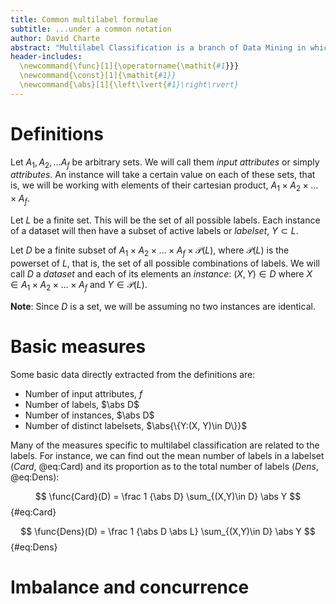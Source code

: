 ```yaml
---
title: Common multilabel formulae
subtitle: ...under a common notation
author: David Charte
abstract: "Multilabel Classification is a branch of Data Mining in which many different metrics and equations are defined. Each author uses different notation and basic definitions, thus difficulting the coherence of future papers where some of these formulas are used. This is a document where the multilabel scenario is presented with simple basic definitions, and a list of commonly used formulas are rigurously adapted to this notation, in an attempt to introduce them in a clear way."
header-includes:
  \newcommand{\func}[1]{\operatorname{\mathit{#1}}}
  \newcommand{\const}[1]{\mathit{#1}}
  \newcommand{\abs}[1]{\left\lvert{#1}\right\rvert}
---
```


# Definitions

Let $A_1, A_2, \dots A_f$ be arbitrary sets. We will call them *input attributes*
or simply *attributes*. An instance will take a certain value on each of these
sets, that is, we will be working with elements of their cartesian product,
$A_1\times A_2\times\dots\times A_f$.

Let $L$ be a finite set. This will be the set of all
possible labels. Each instance of a dataset will then have a subset of active
labels or *labelset*, $Y \subset L$.

Let $D$ be a finite subset of $A_1\times A_2\times\dots\times A_f\times\mathcal{P}(L)$,
where $\mathcal{P}(L)$ is the powerset of $L$, that is, the set of all possible
combinations of labels. We will call $D$ a *dataset* and each of its elements
an *instance*: $(X, Y)\in D$ where $X\in A_1\times A_2\times\dots\times A_f$ and
$Y \in\mathcal{P}(L)$.

**Note**: Since $D$ is a set, we will be assuming no two instances are identical.

# Basic measures

Some basic data directly extracted from the definitions are:

* Number of input attributes, $f$
* Number of labels, $\abs D$
* Number of instances, $\abs D$
* Number of distinct labelsets, $\abs{\{Y:(X, Y)\in D\}}$

Many of the measures specific to multilabel classification are related to the
labels. For instance, we can find out the mean number of labels in a labelset
(*Card*, @eq:Card) and its proportion as to the total number of labels (*Dens*,
@eq:Dens):

$$ \func{Card}(D) = \frac 1 {\abs D} \sum_{(X,Y)\in D} \abs Y $$ {#eq:Card}

$$ \func{Dens}(D) = \frac 1 {\abs D \abs L} \sum_{(X,Y)\in D} \abs Y $$ {#eq:Dens}

# Imbalance and concurrence
